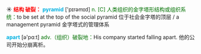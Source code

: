 ☀ <font color="red">**结构 破裂：**</font>
<font color="sky blue">**pyramid**</font> ['pɪrəmɪd] 
<font color="rgb(227, 108, 9)">n. [C] 人类组织的金字塔形结构或组织系统：</font>to be set at the top of the social pyramid 位于社会金字塔的顶层 / a management pyramid 金字塔式的管理体系

<font color="sky blue">**apart**</font> [ə'pɑːt] 
<font color="rgb(227, 108, 9)">adv.（组织）破裂地：</font>His company started falling apart. 他的公司开始分崩离析。

